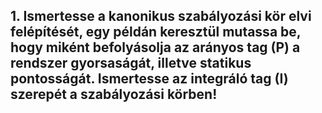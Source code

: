 ## 1. Ismertesse a kanonikus szabályozási kör elvi felépítését, egy példán keresztül mutassa be, hogy miként befolyásolja az arányos tag (P) a rendszer gyorsaságát, illetve statikus pontosságát. Ismertesse az integráló tag (I) szerepét a szabályozási körben!
